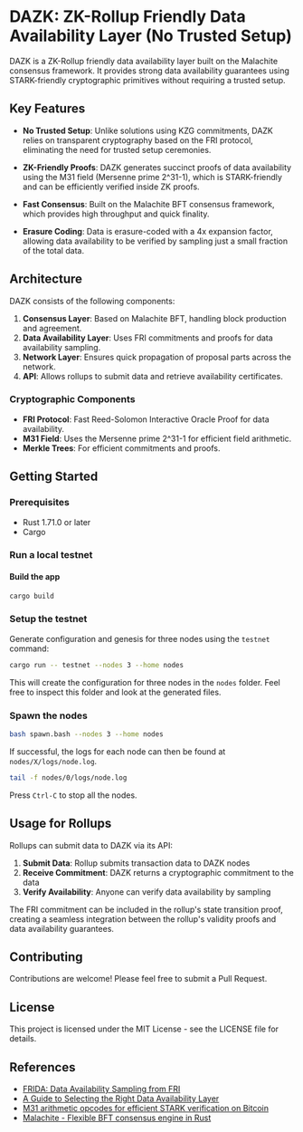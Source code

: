 # DAZK: ZK-Rollup Friendly Data Availability Layer (No Trusted Setup)

DAZK is a ZK-Rollup friendly data availability layer built on the Malachite consensus framework.
It provides strong data availability guarantees using STARK-friendly cryptographic primitives
without requiring a trusted setup.

## Key Features

- **No Trusted Setup**: Unlike solutions using KZG commitments, DAZK relies on transparent
  cryptography based on the FRI protocol, eliminating the need for trusted setup ceremonies.

- **ZK-Friendly Proofs**: DAZK generates succinct proofs of data availability using the M31
  field (Mersenne prime 2^31-1), which is STARK-friendly and can be efficiently verified
  inside ZK proofs.

- **Fast Consensus**: Built on the Malachite BFT consensus framework, which provides
  high throughput and quick finality.

- **Erasure Coding**: Data is erasure-coded with a 4x expansion factor, allowing data
  availability to be verified by sampling just a small fraction of the total data.

## Architecture

DAZK consists of the following components:

1. **Consensus Layer**: Based on Malachite BFT, handling block production and agreement.
2. **Data Availability Layer**: Uses FRI commitments and proofs for data availability sampling.
3. **Network Layer**: Ensures quick propagation of proposal parts across the network.
4. **API**: Allows rollups to submit data and retrieve availability certificates.

### Cryptographic Components

- **FRI Protocol**: Fast Reed-Solomon Interactive Oracle Proof for data availability.
- **M31 Field**: Uses the Mersenne prime 2^31-1 for efficient field arithmetic.
- **Merkle Trees**: For efficient commitments and proofs.

## Getting Started

### Prerequisites

- Rust 1.71.0 or later
- Cargo

### Run a local testnet

#### Build the app

```bash
cargo build
```

### Setup the testnet

Generate configuration and genesis for three nodes using the `testnet` command:

```bash
cargo run -- testnet --nodes 3 --home nodes
```

This will create the configuration for three nodes in the `nodes` folder. Feel free to inspect this folder and look at the generated files.

### Spawn the nodes

```bash
bash spawn.bash --nodes 3 --home nodes
```

If successful, the logs for each node can then be found at `nodes/X/logs/node.log`.

```bash
tail -f nodes/0/logs/node.log
```

Press `Ctrl-C` to stop all the nodes.

## Usage for Rollups

Rollups can submit data to DAZK via its API:

1. **Submit Data**: Rollup submits transaction data to DAZK nodes
2. **Receive Commitment**: DAZK returns a cryptographic commitment to the data
3. **Verify Availability**: Anyone can verify data availability by sampling

The FRI commitment can be included in the rollup's state transition proof, creating
a seamless integration between the rollup's validity proofs and data availability guarantees.

## Contributing

Contributions are welcome\! Please feel free to submit a Pull Request.

## License

This project is licensed under the MIT License - see the LICENSE file for details.

## References

- [FRIDA: Data Availability Sampling from FRI](https://eprint.iacr.org/2024/248)
- [A Guide to Selecting the Right Data Availability Layer](https://blog.availproject.org/a-guide-to-selecting-the-right-data-availability-layer/)
- [M31 arithmetic opcodes for efficient STARK verification on Bitcoin](https://hackmd.io/@abdelhamid/m31-opcodes-bitcoin-stark)
- [Malachite - Flexible BFT consensus engine in Rust](https://github.com/informalsystems/malachite)
